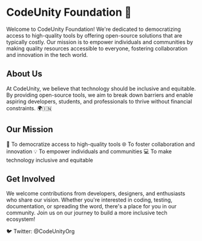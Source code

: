 # CodeUnity Foundation 🚀

Welcome to CodeUnity Foundation! We're dedicated to democratizing access to high-quality tools by offering open-source solutions that are typically costly. Our mission is to empower individuals and communities by making quality resources accessible to everyone, fostering collaboration and innovation in the tech world.

## About Us
At CodeUnity, we believe that technology should be inclusive and equitable. By providing open-source tools, we aim to break down barriers and enable aspiring developers, students, and professionals to thrive without financial constraints. 🌍🇮🇳

## Our Mission
🌟 To democratize access to high-quality tools
🌐 To foster collaboration and innovation
💡 To empower individuals and communities
💻 To make technology inclusive and equitable

## Get Involved
We welcome contributions from developers, designers, and enthusiasts who share our vision. Whether you're interested in coding, testing, documentation, or spreading the word, there's a place for you in our community. Join us on our journey to build a more inclusive tech ecosystem!

🐦 Twitter: @CodeUnityOrg
